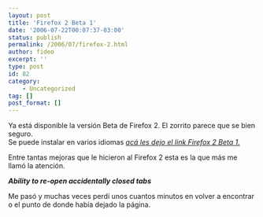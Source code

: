 ```yaml
---
layout: post
title: 'Firefox 2 Beta 1'
date: '2006-07-22T00:07:37-03:00'
status: publish
permalink: /2006/07/firefox-2.html
author: fideo
excerpt: ''
type: post
id: 82
category:
    - Uncategorized
tag: []
post_format: []
---
```

Ya está disponible la versión Beta de Firefox 2. El zorrito parece que se bien seguro.  
Se puede instalar en varios idiomas [*acá les dejo el link Firefox 2 Beta 1.*](http://www.mozilla.org/projects/bonecho/all-beta.html "Firefox 2 beta")

Entre tantas mejoras que le hicieron al Firefox 2 esta es la que más me llamó la atención.

***Ability to re-open accidentally closed tabs***

Me pasó y muchas veces perdí unos cuantos minutos en volver a encontrar o el punto de donde había dejado la página.
